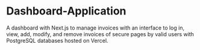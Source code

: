 # Dashboard-Application
A dashboard with Next.js to manage invoices with an interface to log in, view, add, modify, and remove invoices of secure pages by valid users with PostgreSQL databases hosted on Vercel.
